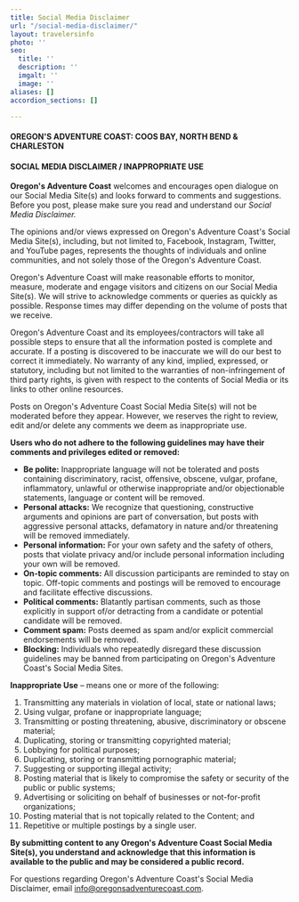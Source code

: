 ```yaml
---
title: Social Media Disclaimer
url: "/social-media-disclaimer/"
layout: travelersinfo
photo: ''
seo:
  title: ''
  description: ''
  imgalt: ''
  image: ''
aliases: []
accordion_sections: []

---
```

#### **OREGON'S ADVENTURE COAST: COOS BAY, NORTH BEND & CHARLESTON**

#### **SOCIAL MEDIA DISCLAIMER / INAPPROPRIATE USE**

**Oregon's Adventure Coast** welcomes and encourages open dialogue on our Social Media Site(s) and looks forward to comments and suggestions. Before you post, please make sure you read and understand our _Social Media Disclaimer._

The opinions and/or views expressed on Oregon's Adventure Coast's Social Media Site(s), including, but not limited to, Facebook, Instagram, Twitter, and YouTube pages, represents the thoughts of individuals and online communities, and not solely those of the Oregon's Adventure Coast.

Oregon's Adventure Coast will make reasonable efforts to monitor, measure, moderate and engage visitors and citizens on our Social Media Site(s). We will strive to acknowledge comments or queries as quickly as possible. Response times may differ depending on the volume of posts that we receive.

Oregon's Adventure Coast and its employees/contractors will take all possible steps to ensure that all the information posted is complete and accurate. If a posting is discovered to be inaccurate we will do our best to correct it immediately. No warranty of any kind, implied, expressed, or statutory, including but not limited to the warranties of non-infringement of third party rights, is given with respect to the contents of Social Media or its links to other online resources.

Posts on Oregon's Adventure Coast Social Media Site(s) will not be moderated before they appear. However, we reserves the right to review, edit and/or delete any comments we deem as inappropriate use.

**Users who do not adhere to the following guidelines may have their comments and privileges edited or removed:**

* **Be polite:** Inappropriate language will not be tolerated and posts containing discriminatory, racist, offensive, obscene, vulgar, profane, inflammatory, unlawful or otherwise inappropriate and/or objectionable statements, language or content will be removed.
* **Personal attacks:** We recognize that questioning, constructive arguments and opinions are part of conversation, but posts with aggressive personal attacks, defamatory in nature and/or threatening will be removed immediately.
* **Personal information:** For your own safety and the safety of others, posts that violate privacy and/or include personal information including your own will be removed.
* **On-topic comments:** All discussion participants are reminded to stay on topic. Off-topic comments and postings will be removed to encourage and facilitate effective discussions.
* **Political comments:** Blatantly partisan comments, such as those explicitly in support of/or detracting from a candidate or potential candidate will be removed.
* **Comment spam:** Posts deemed as spam and/or explicit commercial endorsements will be removed.
* **Blocking:** Individuals who repeatedly disregard these discussion guidelines may be banned from participating on Oregon's Adventure Coast's Social Media Sites.

**Inappropriate Use** – means one or more of the following:

 1. Transmitting any materials in violation of local, state or national laws;
 2. Using vulgar, profane or inappropriate language;
 3. Transmitting or posting threatening, abusive, discriminatory or obscene material;
 4. Duplicating, storing or transmitting copyrighted material;
 5. Lobbying for political purposes;
 6. Duplicating, storing or transmitting pornographic material;
 7. Suggesting or supporting illegal activity;
 8. Posting material that is likely to compromise the safety or security of the public or public systems;
 9. Advertising or soliciting on behalf of businesses or not-for-profit organizations;
10. Posting material that is not topically related to the Content; and
11. Repetitive or multiple postings by a single user.

**By submitting content to any Oregon's Adventure Coast Social Media Site(s), you understand and acknowledge that this information is available to the public and may be considered a public record.**

For questions regarding Oregon's Adventure Coast's Social Media Disclaimer, email [info@oregonsadventurecoast.com](mailto:info@oregonsadventurecoast.com).